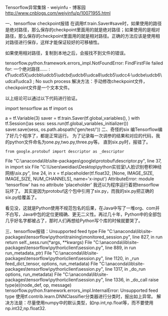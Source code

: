 Tensorflow异常集锦 - weiyinfu - 博客园 http://www.cnblogs.com/weiyinfu/p/10071955.html

一、tensorflow checkpoint报错
在调用tf.train.Saver#save时，如果使用的路径是绝对路径，那么保存的checkpoint里面用的就是绝对路径；如果使用的是相对路径，那么保存的checkpoint里面用的就是相对路径。正确的方法应该是使用相对路径进行保存，这样才能保证较好的可移植性。

如果使用相对路径，复制到本地之后，会报找不到文件的错误。

tensorflow.python.framework.errors_impl.NotFoundError: FindFirstFile failed for: 
一个绝对路径...... : ϵͳ\udcd5Ҳ\udcbb\udcb5\udcbdָ\udcb6\udca8\udcb5\udcc4·\udcbe\udcb6\udca1\udca3
; No such process
解决方法：手动修改checkpoint文件，checkpoint文件是一个文本文件。

以上结论可以通过以下代码进行验证。

import tensorflow as tf
import os

a = tf.Variable(3)
saver = tf.train.Saver(tf.global_variables(), )
with tf.Session()as sess:
    sess.run(tf.global_variables_initializer())
    saver.save(sess, os.path.abspath('gen/test/'))
二、奇怪的six
编Tensorflow编了好几个程序了，都是正常运行。
为了记录每一次调参的结果和对应的代码，我的python文件命名为one.py,two.py,three.py等。
直到six.py时，报错了。

    from google.protobuf import descriptor as _descriptor
  File "C:\anaconda\lib\site-packages\google\protobuf\descriptor.py", line 37, in <module>
    import six
  File "C:\Users\weidiao\Desktop\python实验室\人脸识别卷积神经网络\six.py", line 24, in <module>
    x = tf.placeholder(tf.float32, [None, IMAGE_SIZE, IMAGE_SIZE, NUM_CHANNELS], name='x-input')
AttributeError: module 'tensorflow' has no attribute 'placeholder'
我还以为程序运行着把tensorflow玩坏了。
其实是因为protobuf这个包中引用了six.py，而我的six.py把正确的six.py给覆盖了。

看见没，这就是Python使用不规范包名的后果，在Java中写了一堆org、com并不白写，Java中包的定位更精确、更无二义性。再过几十年，Python中的全部包几乎好名字都被占了，那时人们再想给Python写个库的时候就要哭了。

三、tensorflow报错：Unsupported feed type
  File "C:\anaconda\lib\site-packages\tensorflow\python\training\monitored_session.py", line 827, in run
    return self._sess.run(*args, **kwargs)
  File "C:\anaconda\lib\site-packages\tensorflow\python\client\session.py", line 889, in run
    run_metadata_ptr)
  File "C:\anaconda\lib\site-packages\tensorflow\python\client\session.py", line 1120, in _run
    feed_dict_tensor, options, run_metadata)
  File "C:\anaconda\lib\site-packages\tensorflow\python\client\session.py", line 1317, in _do_run
    options, run_metadata)
  File "C:\anaconda\lib\site-packages\tensorflow\python\client\session.py", line 1336, in _do_call
    raise type(e)(node_def, op, message)
tensorflow.python.framework.errors_impl.InternalError: Unsupported feed type
使用tf.contrib.learn.DNNClassifier分类器进行分类时，报出如上异常。
解决方法是：尽量使用numpy中的默认类型，如np.int,np.float等，而不要使用np.int32,np.float32.